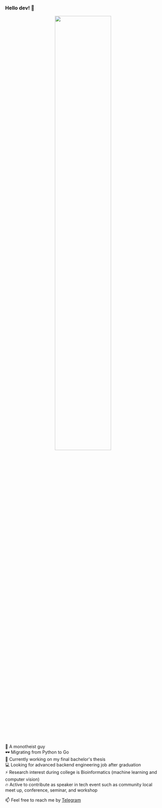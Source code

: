 ### Hello dev! 👋

<p align=center>
<img src="https://www.gstatic.com/mobilesdk/200303_mobilesdk/ML_fore@2x.png" height=60% width=60%>
</p>

:mosque: A monotheist guy<br>
🕶️ Migrating from Python to Go<br>
🔭 Currently working on my final bachelor's thesis<br>
💻 Looking for advanced backend engineering job after graduation<br>
⚡ Research interest during college is Bioinformatics (machine learning and computer vision)<br>
🔥 Active to contribute as speaker in tech event such as community local meet up, conference, seminar, and workshop<br>

<right>
📫 Feel free to reach me by <a href="https://t.me/rakhmanWahid">Telegram</a>
</right>
